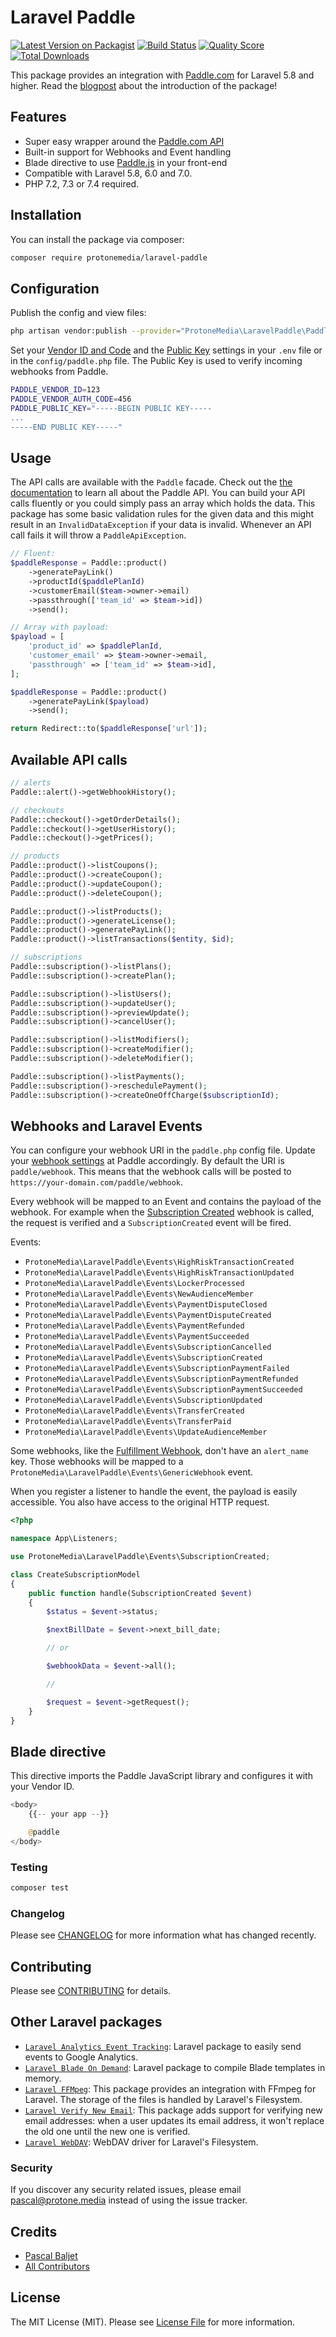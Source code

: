 # Laravel Paddle

[![Latest Version on Packagist](https://img.shields.io/packagist/v/protonemedia/laravel-paddle.svg?style=flat-square)](https://packagist.org/packages/protonemedia/laravel-paddle)
[![Build Status](https://img.shields.io/travis/pascalbaljetmedia/laravel-paddle/master.svg?style=flat-square)](https://travis-ci.org/pascalbaljetmedia/laravel-paddle)
[![Quality Score](https://img.shields.io/scrutinizer/g/pascalbaljetmedia/laravel-paddle.svg?style=flat-square)](https://scrutinizer-ci.com/g/pascalbaljetmedia/laravel-paddle)
[![Total Downloads](https://img.shields.io/packagist/dt/protonemedia/laravel-paddle.svg?style=flat-square)](https://packagist.org/packages/protonemedia/laravel-paddle)

This package provides an integration with [Paddle.com](https://paddle.com) for Laravel 5.8 and higher. Read the [blogpost](https://protone.media/en/blog/a-new-laravel-package-to-handle-payments-and-subscriptions-with-paddle) about the introduction of the package!

## Features
* Super easy wrapper around the [Paddle.com API](https://developer.paddle.com/api-reference/intro)
* Built-in support for Webhooks and Event handling
* Blade directive to use [Paddle.js](https://paddle.com/docs/paddle-js-overlay-checkout/) in your front-end
* Compatible with Laravel 5.8, 6.0 and 7.0.
* PHP 7.2, 7.3 or 7.4 required.

## Installation

You can install the package via composer:

```bash
composer require protonemedia/laravel-paddle
```

## Configuration

Publish the config and view files:

```bash
php artisan vendor:publish --provider="ProtoneMedia\LaravelPaddle\PaddleServiceProvider"
```

Set your [Vendor ID and Code](https://vendors.paddle.com/authentication) and the [Public Key](https://vendors.paddle.com/public-key) settings in your `.env` file or in the `config/paddle.php` file. The Public Key is used to verify incoming webhooks from Paddle.

```bash
PADDLE_VENDOR_ID=123
PADDLE_VENDOR_AUTH_CODE=456
PADDLE_PUBLIC_KEY="-----BEGIN PUBLIC KEY-----
...
-----END PUBLIC KEY-----"
```

## Usage

The API calls are available with the `Paddle` facade. Check out the [the documentation](https://developer.paddle.com/api-reference/intro) to learn all about the Paddle API. You can build your API calls fluently or you could simply pass an array which holds the data. This package has some basic validation rules for the given data and this might result in an `InvalidDataException` if your data is invalid. Whenever an API call fails it will throw a `PaddleApiException`.

``` php
// Fluent:
$paddleResponse = Paddle::product()
    ->generatePayLink()
    ->productId($paddlePlanId)
    ->customerEmail($team->owner->email)
    ->passthrough(['team_id' => $team->id])
    ->send();

// Array with payload:
$payload = [
    'product_id' => $paddlePlanId,
    'customer_email' => $team->owner->email,
    'passthrough' => ['team_id' => $team->id],
];

$paddleResponse = Paddle::product()
    ->generatePayLink($payload)
    ->send();

return Redirect::to($paddleResponse['url']);
```

## Available API calls

```php
// alerts
Paddle::alert()->getWebhookHistory();

// checkouts
Paddle::checkout()->getOrderDetails();
Paddle::checkout()->getUserHistory();
Paddle::checkout()->getPrices();

// products
Paddle::product()->listCoupons();
Paddle::product()->createCoupon();
Paddle::product()->updateCoupon();
Paddle::product()->deleteCoupon();

Paddle::product()->listProducts();
Paddle::product()->generateLicense();
Paddle::product()->generatePayLink();
Paddle::product()->listTransactions($entity, $id);

// subscriptions
Paddle::subscription()->listPlans();
Paddle::subscription()->createPlan();

Paddle::subscription()->listUsers();
Paddle::subscription()->updateUser();
Paddle::subscription()->previewUpdate();
Paddle::subscription()->cancelUser();

Paddle::subscription()->listModifiers();
Paddle::subscription()->createModifier();
Paddle::subscription()->deleteModifier();

Paddle::subscription()->listPayments();
Paddle::subscription()->reschedulePayment();
Paddle::subscription()->createOneOffCharge($subscriptionId);
```

## Webhooks and Laravel Events

You can configure your webhook URI in the `paddle.php` config file. Update your [webhook settings](https://vendors.paddle.com/alerts-webhooks) at Paddle accordingly. By default the URI is `paddle/webhook`. This means that the webhook calls will be posted to `https://your-domain.com/paddle/webhook`.

Every webhook will be mapped to an Event and contains the payload of the webhook. For example when the [Subscription Created](https://developer.paddle.com/webhook-reference/subscription-alerts/subscription-created) webhook is called, the request is verified and a `SubscriptionCreated` event will be fired.

Events:
* `ProtoneMedia\LaravelPaddle\Events\HighRiskTransactionCreated`
* `ProtoneMedia\LaravelPaddle\Events\HighRiskTransactionUpdated`
* `ProtoneMedia\LaravelPaddle\Events\LockerProcessed`
* `ProtoneMedia\LaravelPaddle\Events\NewAudienceMember`
* `ProtoneMedia\LaravelPaddle\Events\PaymentDisputeClosed`
* `ProtoneMedia\LaravelPaddle\Events\PaymentDisputeCreated`
* `ProtoneMedia\LaravelPaddle\Events\PaymentRefunded`
* `ProtoneMedia\LaravelPaddle\Events\PaymentSucceeded`
* `ProtoneMedia\LaravelPaddle\Events\SubscriptionCancelled`
* `ProtoneMedia\LaravelPaddle\Events\SubscriptionCreated`
* `ProtoneMedia\LaravelPaddle\Events\SubscriptionPaymentFailed`
* `ProtoneMedia\LaravelPaddle\Events\SubscriptionPaymentRefunded`
* `ProtoneMedia\LaravelPaddle\Events\SubscriptionPaymentSucceeded`
* `ProtoneMedia\LaravelPaddle\Events\SubscriptionUpdated`
* `ProtoneMedia\LaravelPaddle\Events\TransferCreated`
* `ProtoneMedia\LaravelPaddle\Events\TransferPaid`
* `ProtoneMedia\LaravelPaddle\Events\UpdateAudienceMember`

Some webhooks, like the [Fulfillment Webhook](https://developer.paddle.com/webhook-reference/product-fulfillment/fulfillment-webhook), don't have an `alert_name` key. Those webhooks will be mapped to a `ProtoneMedia\LaravelPaddle\Events\GenericWebhook` event.

When you register a listener to handle the event, the payload is easily accessible. You also have access to the original HTTP request.

```php
<?php

namespace App\Listeners;

use ProtoneMedia\LaravelPaddle\Events\SubscriptionCreated;

class CreateSubscriptionModel
{
    public function handle(SubscriptionCreated $event)
    {
        $status = $event->status;

        $nextBillDate = $event->next_bill_date;

        // or

        $webhookData = $event->all();

        //

        $request = $event->getRequest();
    }
}
```

## Blade directive

This directive imports the Paddle JavaScript library and configures it with your Vendor ID.

```php
<body>
    {{-- your app --}}

    @paddle
</body>
```

### Testing

``` bash
composer test
```

### Changelog

Please see [CHANGELOG](CHANGELOG.md) for more information what has changed recently.

## Contributing

Please see [CONTRIBUTING](CONTRIBUTING.md) for details.

## Other Laravel packages

* [`Laravel Analytics Event Tracking`](https://github.com/pascalbaljetmedia/laravel-analytics-event-tracking): Laravel package to easily send events to Google Analytics.
* [`Laravel Blade On Demand`](https://github.com/pascalbaljetmedia/laravel-blade-on-demand): Laravel package to compile Blade templates in memory.
* [`Laravel FFMpeg`](https://github.com/pascalbaljetmedia/laravel-ffmpeg): This package provides an integration with FFmpeg for Laravel. The storage of the files is handled by Laravel's Filesystem.
* [`Laravel Verify New Email`](https://github.com/pascalbaljetmedia/laravel-verify-new-email): This package adds support for verifying new email addresses: when a user updates its email address, it won't replace the old one until the new one is verified.
* [`Laravel WebDAV`](https://github.com/pascalbaljetmedia/laravel-webdav): WebDAV driver for Laravel's Filesystem.

### Security

If you discover any security related issues, please email pascal@protone.media instead of using the issue tracker.

## Credits

- [Pascal Baljet](https://github.com/protonemedia)
- [All Contributors](../../contributors)

## License

The MIT License (MIT). Please see [License File](LICENSE.md) for more information.
